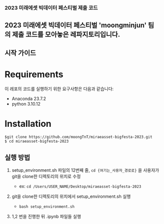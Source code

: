 ### 2023 미래에셋 빅데이터 페스티벌 제출 코드

2023 미래에셋 빅데이터 페스티벌 'moongminjun' 팀의 제출 코드를 모아놓은 레파지토리입니다. 
---

## 시작 가이드

# Requirements

이 레포의 코드를 실행하기 위한 요구사항은 다음과 같습니다:

- Anaconda 23.7.2
- python 3.10.12

# Installation

```
$git clone https://github.com/moongTnT/miraeasset-bigfesta-2023.git
$ cd miraeasset-bigfesta-2023
```

## 실행 방법 

1.  setup_environment.sh 파일의 12번째 줄, ```cd {여기는_사용자_경로로}``` 을 사용자가 git을 clone한 디렉토리의 위치로 수정
    - ex:  ```cd /Users/USER_NAME/Desktop/miraeasset-bigfesta-2023```

2. git을 clone한 디렉토리의 위치에서 setup_environment.sh 실행
    - ```bash setup_environment.sh```

3. 1,2 번을 진행한 뒤 .ipynb 파일들 실행
